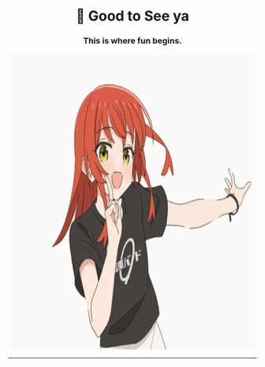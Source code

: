 
<h1 align="center">👋 Good to See ya</h1>
<h3 align="center">This is where fun begins.</h3>
<p align="center">
  <img src="anime-retro.gif?cache-bust=117" width="800" height="600" alt="lum">
</p>

<hr />
